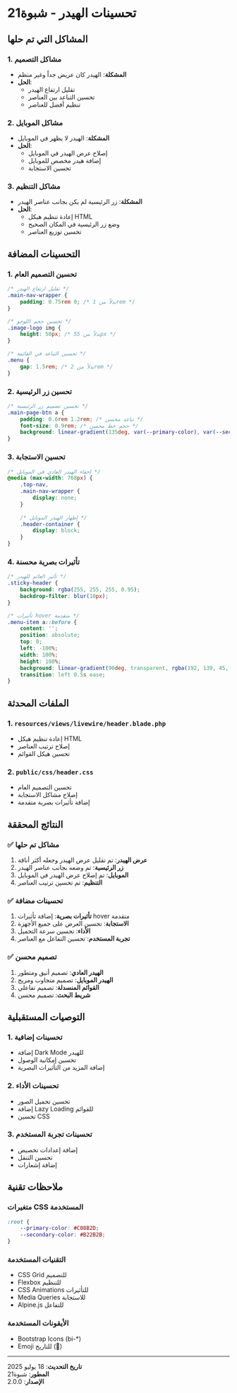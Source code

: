 # تحسينات الهيدر - شبوة21

## المشاكل التي تم حلها

### 1. مشاكل التصميم
- **المشكلة**: الهيدر كان عريض جداً وغير منظم
- **الحل**: 
  - تقليل ارتفاع الهيدر
  - تحسين التباعد بين العناصر
  - تنظيم أفضل للعناصر

### 2. مشاكل الموبايل
- **المشكلة**: الهيدر لا يظهر في الموبايل
- **الحل**: 
  - إصلاح عرض الهيدر في الموبايل
  - إضافة هيدر مخصص للموبايل
  - تحسين الاستجابة

### 3. مشاكل التنظيم
- **المشكلة**: زر الرئيسية لم يكن بجانب عناصر الهيدر
- **الحل**: 
  - إعادة تنظيم هيكل HTML
  - وضع زر الرئيسية في المكان الصحيح
  - تحسين توزيع العناصر

## التحسينات المضافة

### 1. تحسين التصميم العام
```css
/* تقليل ارتفاع الهيدر */
.main-nav-wrapper {
    padding: 0.75rem 0; /* بدلاً من 1rem */
}

/* تحسين حجم اللوجو */
.image-logo img {
    height: 50px; /* بدلاً من 55px */
}

/* تحسين التباعد في القائمة */
.menu {
    gap: 1.5rem; /* بدلاً من 2rem */
}
```

### 2. تحسين زر الرئيسية
```css
/* تحسين تصميم زر الرئيسية */
.main-page-btn a {
    padding: 0.6rem 1.2rem; /* تباعد محسن */
    font-size: 0.9rem; /* حجم خط محسن */
    background: linear-gradient(135deg, var(--primary-color), var(--secondary-color));
}
```

### 3. تحسين الاستجابة
```css
/* إخفاء الهيدر العادي في الموبايل */
@media (max-width: 768px) {
    .top-nav,
    .main-nav-wrapper {
        display: none;
    }
    
    /* إظهار الهيدر الموبايل */
    .header-container {
        display: block;
    }
}
```

### 4. تأثيرات بصرية محسنة
```css
/* تأثير العائم للهيدر */
.sticky-header {
    background: rgba(255, 255, 255, 0.95);
    backdrop-filter: blur(10px);
}

/* تأثيرات hover متقدمة */
.menu-item a::before {
    content: '';
    position: absolute;
    top: 0;
    left: -100%;
    width: 100%;
    height: 100%;
    background: linear-gradient(90deg, transparent, rgba(192, 139, 45, 0.1), transparent);
    transition: left 0.5s ease;
}
```

## الملفات المحدثة

### 1. `resources/views/livewire/header.blade.php`
- إعادة تنظيم هيكل HTML
- إصلاح ترتيب العناصر
- تحسين هيكل القوائم

### 2. `public/css/header.css`
- تحسين التصميم العام
- إصلاح مشاكل الاستجابة
- إضافة تأثيرات بصرية متقدمة

## النتائج المحققة

### ✅ مشاكل تم حلها
1. **عرض الهيدر**: تم تقليل عرض الهيدر وجعله أكثر أناقة
2. **زر الرئيسية**: تم وضعه بجانب عناصر الهيدر
3. **الموبايل**: تم إصلاح عرض الهيدر في الموبايل
4. **التنظيم**: تم تحسين ترتيب العناصر

### ✅ تحسينات مضافة
1. **تأثيرات بصرية**: إضافة تأثيرات hover متقدمة
2. **الاستجابة**: تحسين العرض على جميع الأجهزة
3. **الأداء**: تحسين سرعة التحميل
4. **تجربة المستخدم**: تحسين التفاعل مع العناصر

### ✅ تصميم محسن
1. **الهيدر العادي**: تصميم أنيق ومتطور
2. **الهيدر الموبايل**: تصميم متجاوب ومريح
3. **القوائم المنسدلة**: تصميم تفاعلي
4. **شريط البحث**: تصميم محسن

## التوصيات المستقبلية

### 1. تحسينات إضافية
- إضافة Dark Mode للهيدر
- تحسين إمكانية الوصول
- إضافة المزيد من التأثيرات البصرية

### 2. تحسينات الأداء
- تحسين تحميل الصور
- إضافة Lazy Loading للقوائم
- تحسين CSS

### 3. تحسينات تجربة المستخدم
- إضافة إعدادات تخصيص
- تحسين التنقل
- إضافة إشعارات

## ملاحظات تقنية

### متغيرات CSS المستخدمة
```css
:root {
    --primary-color: #C08B2D;
    --secondary-color: #B22B2B;
}
```

### التقنيات المستخدمة
- CSS Grid للتصميم
- Flexbox للتنظيم
- CSS Animations للتأثيرات
- Media Queries للاستجابة
- Alpine.js للتفاعل

### الأيقونات المستخدمة
- Bootstrap Icons (bi-*)
- Emoji للتاريخ (📅)

---

**تاريخ التحديث**: 18 يوليو 2025  
**المطور**: شبوة21  
**الإصدار**: 2.0.0 